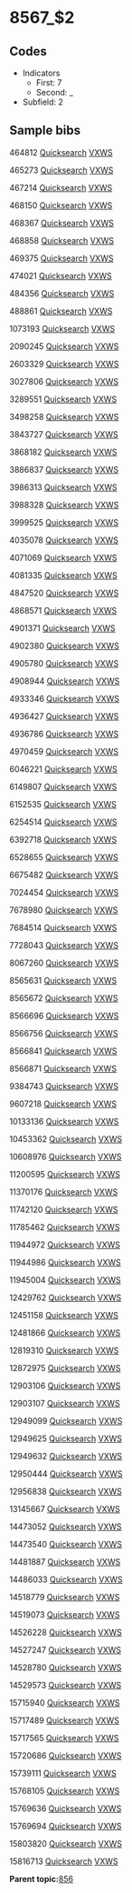 # 8567\_$2

## Codes

-   Indicators
    -   First: 7
    -   Second: \_
-   Subfield: 2

## Sample bibs

464812 [Quicksearch](https://search.library.yale.edu/catalog/464812) [VXWS](http://prodorbis.library.yale.edu:7014/vxws/GetHoldingsService?bibId=464812)

465273 [Quicksearch](https://search.library.yale.edu/catalog/465273) [VXWS](http://prodorbis.library.yale.edu:7014/vxws/GetHoldingsService?bibId=465273)

467214 [Quicksearch](https://search.library.yale.edu/catalog/467214) [VXWS](http://prodorbis.library.yale.edu:7014/vxws/GetHoldingsService?bibId=467214)

468150 [Quicksearch](https://search.library.yale.edu/catalog/468150) [VXWS](http://prodorbis.library.yale.edu:7014/vxws/GetHoldingsService?bibId=468150)

468367 [Quicksearch](https://search.library.yale.edu/catalog/468367) [VXWS](http://prodorbis.library.yale.edu:7014/vxws/GetHoldingsService?bibId=468367)

468858 [Quicksearch](https://search.library.yale.edu/catalog/468858) [VXWS](http://prodorbis.library.yale.edu:7014/vxws/GetHoldingsService?bibId=468858)

469375 [Quicksearch](https://search.library.yale.edu/catalog/469375) [VXWS](http://prodorbis.library.yale.edu:7014/vxws/GetHoldingsService?bibId=469375)

474021 [Quicksearch](https://search.library.yale.edu/catalog/474021) [VXWS](http://prodorbis.library.yale.edu:7014/vxws/GetHoldingsService?bibId=474021)

484356 [Quicksearch](https://search.library.yale.edu/catalog/484356) [VXWS](http://prodorbis.library.yale.edu:7014/vxws/GetHoldingsService?bibId=484356)

488861 [Quicksearch](https://search.library.yale.edu/catalog/488861) [VXWS](http://prodorbis.library.yale.edu:7014/vxws/GetHoldingsService?bibId=488861)

1073193 [Quicksearch](https://search.library.yale.edu/catalog/1073193) [VXWS](http://prodorbis.library.yale.edu:7014/vxws/GetHoldingsService?bibId=1073193)

2090245 [Quicksearch](https://search.library.yale.edu/catalog/2090245) [VXWS](http://prodorbis.library.yale.edu:7014/vxws/GetHoldingsService?bibId=2090245)

2603329 [Quicksearch](https://search.library.yale.edu/catalog/2603329) [VXWS](http://prodorbis.library.yale.edu:7014/vxws/GetHoldingsService?bibId=2603329)

3027806 [Quicksearch](https://search.library.yale.edu/catalog/3027806) [VXWS](http://prodorbis.library.yale.edu:7014/vxws/GetHoldingsService?bibId=3027806)

3289551 [Quicksearch](https://search.library.yale.edu/catalog/3289551) [VXWS](http://prodorbis.library.yale.edu:7014/vxws/GetHoldingsService?bibId=3289551)

3498258 [Quicksearch](https://search.library.yale.edu/catalog/3498258) [VXWS](http://prodorbis.library.yale.edu:7014/vxws/GetHoldingsService?bibId=3498258)

3843727 [Quicksearch](https://search.library.yale.edu/catalog/3843727) [VXWS](http://prodorbis.library.yale.edu:7014/vxws/GetHoldingsService?bibId=3843727)

3868182 [Quicksearch](https://search.library.yale.edu/catalog/3868182) [VXWS](http://prodorbis.library.yale.edu:7014/vxws/GetHoldingsService?bibId=3868182)

3886837 [Quicksearch](https://search.library.yale.edu/catalog/3886837) [VXWS](http://prodorbis.library.yale.edu:7014/vxws/GetHoldingsService?bibId=3886837)

3986313 [Quicksearch](https://search.library.yale.edu/catalog/3986313) [VXWS](http://prodorbis.library.yale.edu:7014/vxws/GetHoldingsService?bibId=3986313)

3988328 [Quicksearch](https://search.library.yale.edu/catalog/3988328) [VXWS](http://prodorbis.library.yale.edu:7014/vxws/GetHoldingsService?bibId=3988328)

3999525 [Quicksearch](https://search.library.yale.edu/catalog/3999525) [VXWS](http://prodorbis.library.yale.edu:7014/vxws/GetHoldingsService?bibId=3999525)

4035078 [Quicksearch](https://search.library.yale.edu/catalog/4035078) [VXWS](http://prodorbis.library.yale.edu:7014/vxws/GetHoldingsService?bibId=4035078)

4071069 [Quicksearch](https://search.library.yale.edu/catalog/4071069) [VXWS](http://prodorbis.library.yale.edu:7014/vxws/GetHoldingsService?bibId=4071069)

4081335 [Quicksearch](https://search.library.yale.edu/catalog/4081335) [VXWS](http://prodorbis.library.yale.edu:7014/vxws/GetHoldingsService?bibId=4081335)

4847520 [Quicksearch](https://search.library.yale.edu/catalog/4847520) [VXWS](http://prodorbis.library.yale.edu:7014/vxws/GetHoldingsService?bibId=4847520)

4868571 [Quicksearch](https://search.library.yale.edu/catalog/4868571) [VXWS](http://prodorbis.library.yale.edu:7014/vxws/GetHoldingsService?bibId=4868571)

4901371 [Quicksearch](https://search.library.yale.edu/catalog/4901371) [VXWS](http://prodorbis.library.yale.edu:7014/vxws/GetHoldingsService?bibId=4901371)

4902380 [Quicksearch](https://search.library.yale.edu/catalog/4902380) [VXWS](http://prodorbis.library.yale.edu:7014/vxws/GetHoldingsService?bibId=4902380)

4905780 [Quicksearch](https://search.library.yale.edu/catalog/4905780) [VXWS](http://prodorbis.library.yale.edu:7014/vxws/GetHoldingsService?bibId=4905780)

4908944 [Quicksearch](https://search.library.yale.edu/catalog/4908944) [VXWS](http://prodorbis.library.yale.edu:7014/vxws/GetHoldingsService?bibId=4908944)

4933346 [Quicksearch](https://search.library.yale.edu/catalog/4933346) [VXWS](http://prodorbis.library.yale.edu:7014/vxws/GetHoldingsService?bibId=4933346)

4936427 [Quicksearch](https://search.library.yale.edu/catalog/4936427) [VXWS](http://prodorbis.library.yale.edu:7014/vxws/GetHoldingsService?bibId=4936427)

4936786 [Quicksearch](https://search.library.yale.edu/catalog/4936786) [VXWS](http://prodorbis.library.yale.edu:7014/vxws/GetHoldingsService?bibId=4936786)

4970459 [Quicksearch](https://search.library.yale.edu/catalog/4970459) [VXWS](http://prodorbis.library.yale.edu:7014/vxws/GetHoldingsService?bibId=4970459)

6046221 [Quicksearch](https://search.library.yale.edu/catalog/6046221) [VXWS](http://prodorbis.library.yale.edu:7014/vxws/GetHoldingsService?bibId=6046221)

6149807 [Quicksearch](https://search.library.yale.edu/catalog/6149807) [VXWS](http://prodorbis.library.yale.edu:7014/vxws/GetHoldingsService?bibId=6149807)

6152535 [Quicksearch](https://search.library.yale.edu/catalog/6152535) [VXWS](http://prodorbis.library.yale.edu:7014/vxws/GetHoldingsService?bibId=6152535)

6254514 [Quicksearch](https://search.library.yale.edu/catalog/6254514) [VXWS](http://prodorbis.library.yale.edu:7014/vxws/GetHoldingsService?bibId=6254514)

6392718 [Quicksearch](https://search.library.yale.edu/catalog/6392718) [VXWS](http://prodorbis.library.yale.edu:7014/vxws/GetHoldingsService?bibId=6392718)

6528655 [Quicksearch](https://search.library.yale.edu/catalog/6528655) [VXWS](http://prodorbis.library.yale.edu:7014/vxws/GetHoldingsService?bibId=6528655)

6675482 [Quicksearch](https://search.library.yale.edu/catalog/6675482) [VXWS](http://prodorbis.library.yale.edu:7014/vxws/GetHoldingsService?bibId=6675482)

7024454 [Quicksearch](https://search.library.yale.edu/catalog/7024454) [VXWS](http://prodorbis.library.yale.edu:7014/vxws/GetHoldingsService?bibId=7024454)

7678980 [Quicksearch](https://search.library.yale.edu/catalog/7678980) [VXWS](http://prodorbis.library.yale.edu:7014/vxws/GetHoldingsService?bibId=7678980)

7684514 [Quicksearch](https://search.library.yale.edu/catalog/7684514) [VXWS](http://prodorbis.library.yale.edu:7014/vxws/GetHoldingsService?bibId=7684514)

7728043 [Quicksearch](https://search.library.yale.edu/catalog/7728043) [VXWS](http://prodorbis.library.yale.edu:7014/vxws/GetHoldingsService?bibId=7728043)

8067260 [Quicksearch](https://search.library.yale.edu/catalog/8067260) [VXWS](http://prodorbis.library.yale.edu:7014/vxws/GetHoldingsService?bibId=8067260)

8565631 [Quicksearch](https://search.library.yale.edu/catalog/8565631) [VXWS](http://prodorbis.library.yale.edu:7014/vxws/GetHoldingsService?bibId=8565631)

8565672 [Quicksearch](https://search.library.yale.edu/catalog/8565672) [VXWS](http://prodorbis.library.yale.edu:7014/vxws/GetHoldingsService?bibId=8565672)

8566696 [Quicksearch](https://search.library.yale.edu/catalog/8566696) [VXWS](http://prodorbis.library.yale.edu:7014/vxws/GetHoldingsService?bibId=8566696)

8566756 [Quicksearch](https://search.library.yale.edu/catalog/8566756) [VXWS](http://prodorbis.library.yale.edu:7014/vxws/GetHoldingsService?bibId=8566756)

8566841 [Quicksearch](https://search.library.yale.edu/catalog/8566841) [VXWS](http://prodorbis.library.yale.edu:7014/vxws/GetHoldingsService?bibId=8566841)

8566871 [Quicksearch](https://search.library.yale.edu/catalog/8566871) [VXWS](http://prodorbis.library.yale.edu:7014/vxws/GetHoldingsService?bibId=8566871)

9384743 [Quicksearch](https://search.library.yale.edu/catalog/9384743) [VXWS](http://prodorbis.library.yale.edu:7014/vxws/GetHoldingsService?bibId=9384743)

9607218 [Quicksearch](https://search.library.yale.edu/catalog/9607218) [VXWS](http://prodorbis.library.yale.edu:7014/vxws/GetHoldingsService?bibId=9607218)

10133136 [Quicksearch](https://search.library.yale.edu/catalog/10133136) [VXWS](http://prodorbis.library.yale.edu:7014/vxws/GetHoldingsService?bibId=10133136)

10453362 [Quicksearch](https://search.library.yale.edu/catalog/10453362) [VXWS](http://prodorbis.library.yale.edu:7014/vxws/GetHoldingsService?bibId=10453362)

10608976 [Quicksearch](https://search.library.yale.edu/catalog/10608976) [VXWS](http://prodorbis.library.yale.edu:7014/vxws/GetHoldingsService?bibId=10608976)

11200595 [Quicksearch](https://search.library.yale.edu/catalog/11200595) [VXWS](http://prodorbis.library.yale.edu:7014/vxws/GetHoldingsService?bibId=11200595)

11370176 [Quicksearch](https://search.library.yale.edu/catalog/11370176) [VXWS](http://prodorbis.library.yale.edu:7014/vxws/GetHoldingsService?bibId=11370176)

11742120 [Quicksearch](https://search.library.yale.edu/catalog/11742120) [VXWS](http://prodorbis.library.yale.edu:7014/vxws/GetHoldingsService?bibId=11742120)

11785462 [Quicksearch](https://search.library.yale.edu/catalog/11785462) [VXWS](http://prodorbis.library.yale.edu:7014/vxws/GetHoldingsService?bibId=11785462)

11944972 [Quicksearch](https://search.library.yale.edu/catalog/11944972) [VXWS](http://prodorbis.library.yale.edu:7014/vxws/GetHoldingsService?bibId=11944972)

11944986 [Quicksearch](https://search.library.yale.edu/catalog/11944986) [VXWS](http://prodorbis.library.yale.edu:7014/vxws/GetHoldingsService?bibId=11944986)

11945004 [Quicksearch](https://search.library.yale.edu/catalog/11945004) [VXWS](http://prodorbis.library.yale.edu:7014/vxws/GetHoldingsService?bibId=11945004)

12429762 [Quicksearch](https://search.library.yale.edu/catalog/12429762) [VXWS](http://prodorbis.library.yale.edu:7014/vxws/GetHoldingsService?bibId=12429762)

12451158 [Quicksearch](https://search.library.yale.edu/catalog/12451158) [VXWS](http://prodorbis.library.yale.edu:7014/vxws/GetHoldingsService?bibId=12451158)

12481866 [Quicksearch](https://search.library.yale.edu/catalog/12481866) [VXWS](http://prodorbis.library.yale.edu:7014/vxws/GetHoldingsService?bibId=12481866)

12819310 [Quicksearch](https://search.library.yale.edu/catalog/12819310) [VXWS](http://prodorbis.library.yale.edu:7014/vxws/GetHoldingsService?bibId=12819310)

12872975 [Quicksearch](https://search.library.yale.edu/catalog/12872975) [VXWS](http://prodorbis.library.yale.edu:7014/vxws/GetHoldingsService?bibId=12872975)

12903106 [Quicksearch](https://search.library.yale.edu/catalog/12903106) [VXWS](http://prodorbis.library.yale.edu:7014/vxws/GetHoldingsService?bibId=12903106)

12903107 [Quicksearch](https://search.library.yale.edu/catalog/12903107) [VXWS](http://prodorbis.library.yale.edu:7014/vxws/GetHoldingsService?bibId=12903107)

12949099 [Quicksearch](https://search.library.yale.edu/catalog/12949099) [VXWS](http://prodorbis.library.yale.edu:7014/vxws/GetHoldingsService?bibId=12949099)

12949625 [Quicksearch](https://search.library.yale.edu/catalog/12949625) [VXWS](http://prodorbis.library.yale.edu:7014/vxws/GetHoldingsService?bibId=12949625)

12949632 [Quicksearch](https://search.library.yale.edu/catalog/12949632) [VXWS](http://prodorbis.library.yale.edu:7014/vxws/GetHoldingsService?bibId=12949632)

12950444 [Quicksearch](https://search.library.yale.edu/catalog/12950444) [VXWS](http://prodorbis.library.yale.edu:7014/vxws/GetHoldingsService?bibId=12950444)

12956838 [Quicksearch](https://search.library.yale.edu/catalog/12956838) [VXWS](http://prodorbis.library.yale.edu:7014/vxws/GetHoldingsService?bibId=12956838)

13145667 [Quicksearch](https://search.library.yale.edu/catalog/13145667) [VXWS](http://prodorbis.library.yale.edu:7014/vxws/GetHoldingsService?bibId=13145667)

14473052 [Quicksearch](https://search.library.yale.edu/catalog/14473052) [VXWS](http://prodorbis.library.yale.edu:7014/vxws/GetHoldingsService?bibId=14473052)

14473540 [Quicksearch](https://search.library.yale.edu/catalog/14473540) [VXWS](http://prodorbis.library.yale.edu:7014/vxws/GetHoldingsService?bibId=14473540)

14481887 [Quicksearch](https://search.library.yale.edu/catalog/14481887) [VXWS](http://prodorbis.library.yale.edu:7014/vxws/GetHoldingsService?bibId=14481887)

14486033 [Quicksearch](https://search.library.yale.edu/catalog/14486033) [VXWS](http://prodorbis.library.yale.edu:7014/vxws/GetHoldingsService?bibId=14486033)

14518779 [Quicksearch](https://search.library.yale.edu/catalog/14518779) [VXWS](http://prodorbis.library.yale.edu:7014/vxws/GetHoldingsService?bibId=14518779)

14519073 [Quicksearch](https://search.library.yale.edu/catalog/14519073) [VXWS](http://prodorbis.library.yale.edu:7014/vxws/GetHoldingsService?bibId=14519073)

14526228 [Quicksearch](https://search.library.yale.edu/catalog/14526228) [VXWS](http://prodorbis.library.yale.edu:7014/vxws/GetHoldingsService?bibId=14526228)

14527247 [Quicksearch](https://search.library.yale.edu/catalog/14527247) [VXWS](http://prodorbis.library.yale.edu:7014/vxws/GetHoldingsService?bibId=14527247)

14528780 [Quicksearch](https://search.library.yale.edu/catalog/14528780) [VXWS](http://prodorbis.library.yale.edu:7014/vxws/GetHoldingsService?bibId=14528780)

14529573 [Quicksearch](https://search.library.yale.edu/catalog/14529573) [VXWS](http://prodorbis.library.yale.edu:7014/vxws/GetHoldingsService?bibId=14529573)

15715940 [Quicksearch](https://search.library.yale.edu/catalog/15715940) [VXWS](http://prodorbis.library.yale.edu:7014/vxws/GetHoldingsService?bibId=15715940)

15717489 [Quicksearch](https://search.library.yale.edu/catalog/15717489) [VXWS](http://prodorbis.library.yale.edu:7014/vxws/GetHoldingsService?bibId=15717489)

15717565 [Quicksearch](https://search.library.yale.edu/catalog/15717565) [VXWS](http://prodorbis.library.yale.edu:7014/vxws/GetHoldingsService?bibId=15717565)

15720686 [Quicksearch](https://search.library.yale.edu/catalog/15720686) [VXWS](http://prodorbis.library.yale.edu:7014/vxws/GetHoldingsService?bibId=15720686)

15739111 [Quicksearch](https://search.library.yale.edu/catalog/15739111) [VXWS](http://prodorbis.library.yale.edu:7014/vxws/GetHoldingsService?bibId=15739111)

15768105 [Quicksearch](https://search.library.yale.edu/catalog/15768105) [VXWS](http://prodorbis.library.yale.edu:7014/vxws/GetHoldingsService?bibId=15768105)

15769636 [Quicksearch](https://search.library.yale.edu/catalog/15769636) [VXWS](http://prodorbis.library.yale.edu:7014/vxws/GetHoldingsService?bibId=15769636)

15769694 [Quicksearch](https://search.library.yale.edu/catalog/15769694) [VXWS](http://prodorbis.library.yale.edu:7014/vxws/GetHoldingsService?bibId=15769694)

15803820 [Quicksearch](https://search.library.yale.edu/catalog/15803820) [VXWS](http://prodorbis.library.yale.edu:7014/vxws/GetHoldingsService?bibId=15803820)

15816713 [Quicksearch](https://search.library.yale.edu/catalog/15816713) [VXWS](http://prodorbis.library.yale.edu:7014/vxws/GetHoldingsService?bibId=15816713)

**Parent topic:**[856](../../tags/856/856.md)

